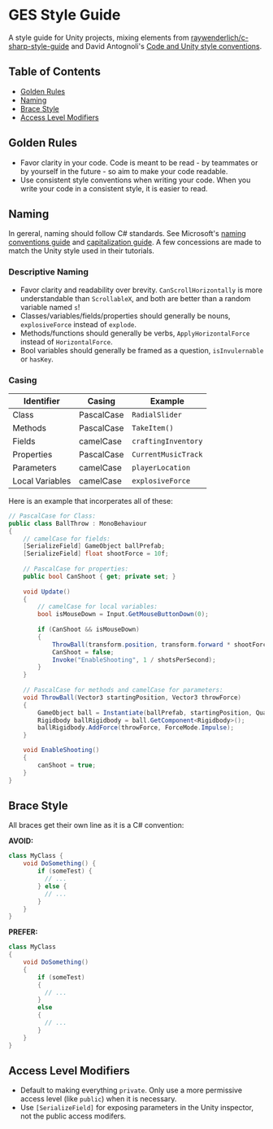 # GES Style Guide

A style guide for Unity projects, mixing elements from [raywenderlich/c-sharp-style-guide](https://github.com/raywenderlich/c-sharp-style-guide) and David Antognoli's [Code and Unity style conventions](https://docs.google.com/document/d/1yrKCY_sVAdWkwgWAjJLiJFj1OOHn6dC__pGkSVB61YY/edit).

## Table of Contents

- [Golden Rules](#golden-rules)
- [Naming](#naming)
- [Brace Style](#brace-style)
- [Access Level Modifiers](#access-level-modifiers)

## Golden Rules

- Favor clarity in your code. Code is meant to be read - by teammates or by yourself in the future - so aim to make your code readable.
- Use consistent style conventions when writing your code. When you write your code in a consistent style, it is easier to read.

## Naming

In gereral, naming should follow C# standards. See Microsoft's [naming conventions guide](https://docs.microsoft.com/en-us/dotnet/standard/design-guidelines/general-naming-conventions) and [capitalization guide](https://docs.microsoft.com/en-us/dotnet/standard/design-guidelines/capitalization-conventions). A few concessions are made to match the Unity style used in their tutorials.

### Descriptive Naming

- Favor clarity and readability over brevity. `CanScrollHorizontally` is more understandable than `ScrollableX`, and both are better than a random variable named `s`!
- Classes/variables/fields/properties should generally be nouns, `explosiveForce` instead of `explode`.
- Methods/functions should generally be verbs, `ApplyHorizontalForce` instead of `HorizontalForce`.
- Bool variables should generally be framed as a question, `isInvulernable` or `hasKey`.

### Casing

| Identifier | Casing | Example |
|---|---|---|
| Class | PascalCase | `RadialSlider` |
| Methods | PascalCase | `TakeItem()` |
| Fields | camelCase | `craftingInventory` |
| Properties | PascalCase | `CurrentMusicTrack` |
| Parameters | camelCase | `playerLocation` |
| Local Variables | camelCase | `explosiveForce` |

Here is an example that incorperates all of these:

```cs
// PascalCase for Class:
public class BallThrow : MonoBehaviour
{
    // camelCase for fields:
    [SerializeField] GameObject ballPrefab;
    [SerializeField] float shootForce = 10f;
    
    // PascalCase for properties:
    public bool CanShoot { get; private set; }
    
    void Update()
    {
        // camelCase for local variables:
        bool isMouseDown = Input.GetMouseButtonDown(0);
        
        if (CanShoot && isMouseDown)
        {
            ThrowBall(transform.position, transform.forward * shootForce);
            CanShoot = false;
            Invoke("EnableShooting", 1 / shotsPerSecond);
        }
    }
    
    // PascalCase for methods and camelCase for parameters:
    void ThrowBall(Vector3 startingPosition, Vector3 throwForce)
    {
        GameObject ball = Instantiate(ballPrefab, startingPosition, Quaternion.identity);
        Rigidbody ballRigidbody = ball.GetComponent<Rigidbody>();
        ballRigidbody.AddForce(throwForce, ForceMode.Impulse);
    }

    void EnableShooting()
    {
        canShoot = true;
    }
}
```

## Brace Style

All braces get their own line as it is a C# convention:

**AVOID:**

```csharp
class MyClass {
    void DoSomething() {
        if (someTest) {
          // ...
        } else {
          // ...
        }
    }
}
```

**PREFER:**

```csharp
class MyClass
{
    void DoSomething()
    {
        if (someTest)
        {
          // ...
        }
        else
        {
          // ...
        }
    }
}
```

## Access Level Modifiers

- Default to making everything `private`. Only use a more permissive access level (like `public`) when it is necessary.
- Use `[SerializeField]` for exposing parameters in the Unity inspector, not the public access modifers.
